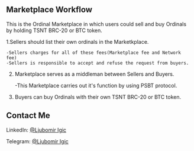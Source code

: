 ## Marketplace Workflow

This is the Ordinal Marketplace in which users could sell and buy Ordinals by holding TSNT BRC-20 or BTC token.

1.Sellers should list their own ordinals in the Marketkplace.

    -Sellers charges for all of these fees(Marketplace fee and Network fee)
    -Sellers is responsible to accept and refuse the request from buyers.

2. Marketplace serves as a middleman between Sellers and Buyers.

   -This Marketplace carries out it's function by using PSBT protocol.

3. Buyers can buy Ordinals with their own TSNT BRC-20 or BTC token.


## Contact Me

LinkedIn: [@Ljubomir Igic](https://www.linkedin.com/in/ljubomir-igic-6a9615340)

Telegram: [@Ljubomir Igic](https://t.me/@ljubomir_igic)
